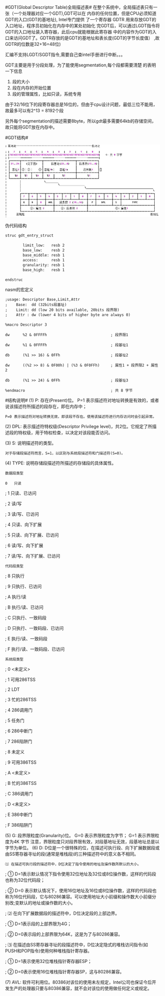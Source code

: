 #GDT(Global Descriptor Table)全局描述表#
在整个系统中，全局描述表只有一张（一个处理器对应一个GDT),GDT可以在
内存的任何位置，但是CPU必须知道GDT的入口(GDT的基地址), Intel专门提供
了一个寄存器 GDTR 用来存放GDT的入口地址，程序员初始化在内存中的某处初始化
完GDT后，可以通过LGDT指令将GDT的入口地址装入寄存器，此后cpu就能根据此寄存器
中的内容作为GDT的入口来访问GDT了。GDTR存放的是GDT的基地址和表长度(GDT的字节长度值）
,故 GDTR的位数是32+16=48位)

汇编不支持LGDT/SGDT指令,需要自己查intel手册进行中断。。。

GDT主要是用于分段处理，为了能使用segmentation,每个段都需要清楚
的表明一下信息
1. 段的大小
2. 段在内存的开始位置
3. 段的管理属性，比如只读，系统专用

由于32/16位下的段寄存器总是16位的，但由于cpu设计问题，最低三位不能用，故最多可以有2^13 = 8192个段

另外每个segmentation的描述需要8byte，所以gdt最多需要64kb的存储空间，故只能将GDT放在内存中。

#GDT结构#

![GDT arch](img/GDT.gif)

伪代码结构
```
struc gdt_entry_struct

        limit_low:   resb 2
        base_low:    resb 2
        base_middle: resb 1
        access:      resb 1
        granularity: resb 1
        base_high:   resb 1

endstruc
```

nasm的宏定义
```
;usage: Descriptor Base,Limit,Attr
;    Base:  dd (32bits段基址)
;    Limit: dd (low 20 bits available, 20bits 段界限)
;    Attr : dw (lower 4 bits of higher byte are always 0)

%macro Descriptor 3

dw      %2 & 0FFFFh                             ; 段界限1

dw      %1 & 0FFFFh                             ; 段基址1

db      (%1 >> 16) & 0FFh                       ; 段基址2

dw      ((%2 >> 8) & 0F00h) | (%3 & 0F0FFh)     ; 属性1 + 段界限2 + 属性2

db      (%1 >> 24) & 0FFh                       ; 段基址3

%endmacro                                       ; 共 8 字节
```

#结构说明#
(1) P:    存在(Present)位。
    P=1 表示描述符对地址转换是有效的，或者说该描述符所描述的段存在，即在内存中；

    P=0 表示描述符对地址转换无效，即该段不存在。使用该描述符进行内存访问时会引起异常。

(2) DPL:  表示描述符特权级(Descriptor Privilege level)，共2位。它规定了所描述段的特权级，用于特权检查，以决定对该段能否访问。 

(3) S:   说明描述符的类型。

    对于存储段描述符而言，S=1，以区别与系统段描述符和门描述符(S=0)。 

(4) TYPE: 说明存储段描述符所描述的存储段的具体属性。

	数据段类型

	0	只读 

;	1	只读、已访问 

;	2	读/写 

;	3	读/写、已访问 

;	4	只读、向下扩展 

;	5	只读、向下扩展、已访问 

;	6	读/写、向下扩展 

;	7	读/写、向下扩展、已访问 


	代码段类型

;	8	只执行 

;	9	只执行、已访问 

;	A	执行/读 

;	B	执行/读、已访问 

;	C	只执行、一致码段 

;	D	只执行、一致码段、已访问 

;	E	执行/读、一致码段 

;	F	执行/读、一致码段、已访问 


	系统段类型	

;	0	<未定义>

;	1	可用286TSS

;	2	LDT

;	3	忙的286TSS

;	4	286调用门

;	5	任务门

;	6	286中断门

;	7	286陷阱门

;	8	未定义

;	9	可用386TSS

;	A	<未定义>

;	B	忙的386TSS

;	C	386调用门

;	D	<未定义>

;	E	386中断门

;	F	386陷阱门

(5) G:    段界限粒度(Granularity)位。
    G=0 表示界限粒度为字节；
    G=1 表示界限粒度为4K 字节
    注意，界限粒度只对段界限有效，对段基地址无效，段基地址总是以字节为单位。 
(6) D:    D位是一个很特殊的位，在描述可执行段、向下扩展数据段或由SS寄存器寻址的段(通常是堆栈段)的三种描述符中的意义各不相同。 

    ⑴ 在描述可执行段的描述符中，D位决定了指令使用的地址及操作数所默认的大小。

;	① D=1表示默认情况下指令使用32位地址及32位或8位操作数，这样的代码段也称为32位代码段；

;	② D=0 表示默认情况下，使用16位地址及16位或8位操作数，这样的代码段也称为16位代码段，它与80286兼容。可以使用地址大小前缀和操作数大小前缀分别改;变默认的地址或操作数的大小。 

;           ⑵ 在向下扩展数据段的描述符中，D位决定段的上部边界。

;	① D=1表示段的上部界限为4G；

;	② D=0表示段的上部界限为64K，这是为了与80286兼容。 

;           ⑶ 在描述由SS寄存器寻址的段描述符中，D位决定隐式的堆栈访问指令(如PUSH和POP指令)使用何种堆栈指针寄存器。

;	① D=1表示使用32位堆栈指针寄存器ESP；

;	② D=0表示使用16位堆栈指针寄存器SP，这与80286兼容。 

 (7) AVL:  软件可利用位。80386对该位的使用未左规定，Intel公司也保证今后开发生产的处理器只要与80386兼容，就不会对该位的使用做任何定义或规定。 
